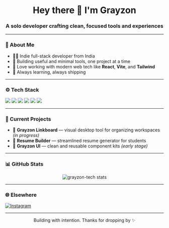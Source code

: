 <h1 align="center">Hey there 👋 I'm Grayzon</h1>
<h3 align="center">A solo developer crafting clean, focused tools and experiences</h3>

---

### 🧩 About Me

- 🧑‍💻 Indie full-stack developer from India
- 🎯 Building useful and minimal tools, one project at a time
- 🧠 Love working with modern web tech like **React**, **Vite**, and **Tailwind**
- 🌱 Always learning, always shipping

---

### ⚙️ Tech Stack

<p>
  <img src="https://img.shields.io/badge/JavaScript-F7DF1E?style=for-the-badge&logo=javascript&logoColor=black" />
  <img src="https://img.shields.io/badge/TypeScript-3178C6?style=for-the-badge&logo=typescript&logoColor=white" />
  <img src="https://img.shields.io/badge/React-20232A?style=for-the-badge&logo=react&logoColor=61DAFB" />
  <img src="https://img.shields.io/badge/Vite-646CFF?style=for-the-badge&logo=vite&logoColor=white" />
  <img src="https://img.shields.io/badge/Tailwind-06B6D4?style=for-the-badge&logo=tailwindcss&logoColor=white" />
  <img src="https://img.shields.io/badge/Node.js-339933?style=for-the-badge&logo=nodedotjs&logoColor=white" />
</p>

---

### 📌 Current Projects

- 🔧 **Grayzon Linkboard** — visual desktop tool for organizing workspaces *(in progress)*
- 📄 **Resume Builder** — streamlined resume generator for students
- 🎨 **Grayzon UI** — clean and reusable component kits *(early stage)*

---

### 📊 GitHub Stats

<p align="center">
  <img src="https://github-readme-stats.vercel.app/api?username=grayzon-tech&show_icons=true&theme=default" alt="grayzon-tech stats" />
</p>

---

### 🌐 Elsewhere

[![Instagram](https://img.shields.io/badge/@grayzon.tech-E4405F?style=for-the-badge&logo=instagram&logoColor=white)](https://instagram.com/grayzon.tech)

<!-- Add website or newsletter if desired -->
<!-- [![Website](https://img.shields.io/badge/Website-000?style=for-the-badge&logo=vercel&logoColor=white)](https://grayzon.tech) -->

---

<!-- Footer -->
<p align="center">
  Building with intention. Thanks for dropping by ✨
</p>
